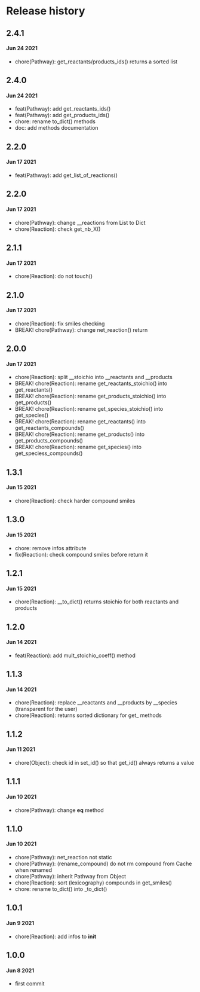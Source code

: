 # Release history

## 2.4.1
#### Jun 24 2021
- chore(Pathway): get_reactants/products_ids() returns a sorted list

## 2.4.0
#### Jun 24 2021
- feat(Pathway): add get_reactants_ids()
- feat(Pathway): add get_products_ids()
- chore: rename to_dict() methods
- doc: add methods documentation

## 2.2.0
#### Jun 17 2021
- feat(Pathway): add get_list_of_reactions()

## 2.2.0
#### Jun 17 2021
- chore(Pathway): change __reactions from List to Dict
- chore(Reaction): check get_nb_X()

## 2.1.1
#### Jun 17 2021
- chore(Reaction): do not touch()

## 2.1.0
#### Jun 17 2021
- chore(Reaction): fix smiles checking
- BREAK! chore(Pathway): change net_reaction() return

## 2.0.0
#### Jun 17 2021
- chore(Reaction): split __stoichio into __reactants and __products
- BREAK! chore(Reaction): rename get_reactants_stoichio() into get_reactants()
- BREAK! chore(Reaction): rename get_products_stoichio() into get_products()
- BREAK! chore(Reaction): rename get_species_stoichio() into get_species()
- BREAK! chore(Reaction): rename get_reactants() into get_reactants_compounds()
- BREAK! chore(Reaction): rename get_products() into get_products_compounds()
- BREAK! chore(Reaction): rename get_species() into get_speciess_compounds()

## 1.3.1
#### Jun 15 2021
- chore(Reaction): check harder compound smiles

## 1.3.0
#### Jun 15 2021
- chore: remove infos attribute
- fix(Reaction): check compound smiles before return it

## 1.2.1
#### Jun 15 2021
- chore(Reaction): __to_dict() returns stoichio for both reactants and products

## 1.2.0
#### Jun 14 2021
- feat(Reaction): add mult_stoichio_coeff() method

## 1.1.3
#### Jun 14 2021
- chore(Reaction): replace __reactants and __products by __species (transparent for the user)
- chore(Reaction): returns sorted dictionary for get_ methods

## 1.1.2
#### Jun 11 2021
- chore(Object): check id in set_id() so that get_id() always returns a value

## 1.1.1
#### Jun 10 2021
- chore(Pathway): change __eq__ method

## 1.1.0
#### Jun 10 2021
- chore(Pathway): net_reaction not static
- chore(Pathway): (rename_compound) do not rm compound from Cache when renamed
- chore(Pathway): inherit Pathway from Object
- chore(Reaction): sort (lexicography) compounds in get_smiles()
- chore: rename to_dict() into _to_dict()

## 1.0.1
#### Jun 9 2021
- chore(Reaction): add infos to __init__

## 1.0.0
#### Jun 8 2021
- first commit
